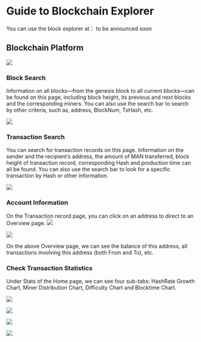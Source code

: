 # Guide to Blockchain Explorer

You can use the block explorer at： to be announced soon

## Blockchain Platform

![](https://i.imgur.com/vR1Wj9v.png)

### Block Search

Information on all blocks—from the genesis block to all current blocks—can be found on this page, including block height, its previous and next blocks and the corresponding miners. You can also use the search bar to search by other criteria, such as, address, BlockNum, TxHash, etc.

![](https://i.imgur.com/9RKx2kD.png)

### Transaction Search

You can search for transaction records on this page. Information on the sender and the recipient’s address, the amount of MAN transferred, block height of transaction record, corresponding Hash and production time can all be found. You can also use the search bar to look for a specific transaction by Hash or other information.

![](https://i.imgur.com/9rbSyqg.png)


### Account Information

On the Transaction record page, you can click on an address to direct to an Overview page.
![](https://i.imgur.com/RlU145U.png)

![](https://i.imgur.com/DyEw9tu.png)

On the above Overview page, we can see the balance of this address, all transactions involving this address (both From and To), etc.

### Check Transaction Statistics

Under Stats of the Home page, we can see four sub-tabs: HashRate Growth Chart, Miner Distribution Chart, Difficulty Chart and Blocktime Chart.

![](https://i.imgur.com/0cEnHPy.png)

![](https://i.imgur.com/fmcv7EA.png)

![](https://i.imgur.com/zINAHuk.png)

![](https://i.imgur.com/FZVsr5q.png)




